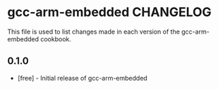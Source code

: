 # gcc-arm-embedded CHANGELOG

This file is used to list changes made in each version of the gcc-arm-embedded cookbook.

## 0.1.0
- [free] - Initial release of gcc-arm-embedded
